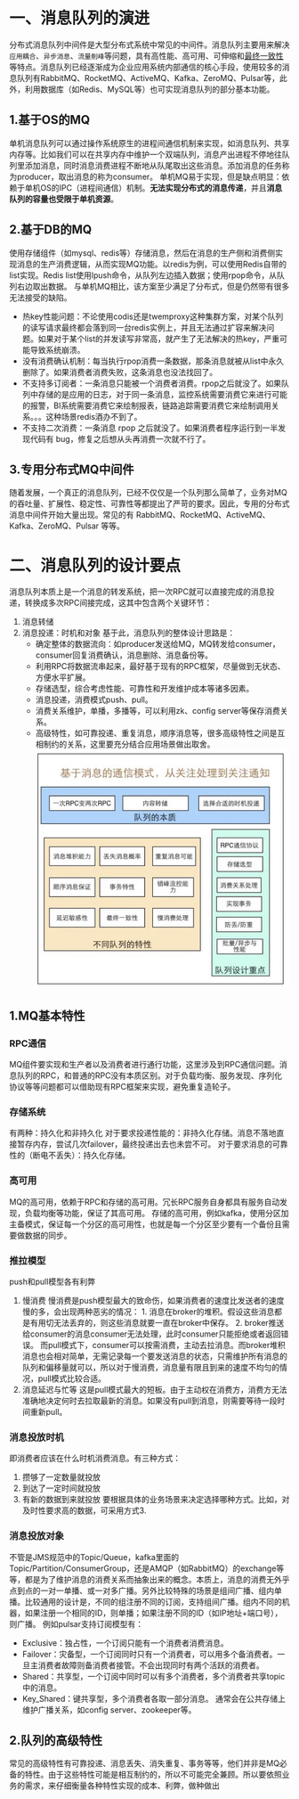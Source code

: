# 一、消息队列的演进
分布式消息队列中间件是大型分布式系统中常见的中间件。消息队列主要用来解决`应用耦合`、`异步消息`、`流量削峰`等问题，具有高性能、高可用、可伸缩和[最终一致性](./什么是最终一致性.md)等特点。消息队列已经逐渐成为企业应用系统内部通信的核心手段，使用较多的消息队列有RabbitMQ、RocketMQ、ActiveMQ、Kafka、ZeroMQ、Pulsar等，此外，利用数据库（如Redis、MySQL等）也可实现消息队列的部分基本功能。

## 1.基于OS的MQ
单机消息队列可以通过操作系统原生的进程间通信机制来实现，如消息队列、共享内存等。比如我们可以在共享内存中维护一个双端队列，消息产出进程不停地往队列里添加消息，同时消息消费进程不断地从队尾取出这些消息。添加消息的任务称为producer，取出消息的称为consumer。
单机MQ易于实现，但是缺点明显：依赖于单机OS的IPC（进程间通信）机制。**无法实现分布式的消息传递**，并且**消息队列的容量也受限于单机资源**。
## 2.基于DB的MQ
使用存储组件（如mysql、redis等）存储消息，然后在消息的生产侧和消费侧实现消息的生产消费逻辑，从而实现MQ功能。以redis为例，可以使用Redis自带的list实现。Redis list使用lpush命令，从队列左边插入数据；使用rpop命令，从队列右边取出数据。
与单机MQ相比，该方案至少满足了分布式，但是仍然带有很多无法接受的缺陷。
- 热key性能问题：不论使用codis还是twemproxy这种集群方案，对某个队列的读写请求最终都会落到同一台redis实例上，并且无法通过扩容来解决问题。如果对于某个list的并发读写非常高，就产生了无法解决的热key，严重可能导致系统崩溃。
- 没有消费确认机制：每当执行rpop消费一条数据，那条消息就被从list中永久删除了。如果消费者消费失败，这条消息也没法找回了。
- 不支持多订阅者：一条消息只能被一个消费者消费。rpop之后就没了。如果队列中存储的是应用的日志，对于同一条消息，监控系统需要消费它来进行可能的报警，BI系统需要消费它来绘制报表，链路追踪需要消费它来绘制调用关系。。。这种场景redis酒办不到了。
- 不支持二次消费：一条消息 rpop 之后就没了。如果消费者程序运行到一半发现代码有 bug，修复之后想从头再消费一次就不行了。

## 3.专用分布式MQ中间件
随着发展，一个真正的消息队列，已经不仅仅是一个队列那么简单了，业务对MQ的吞吐量、扩展性、稳定性、可靠性等都提出了严苛的要求。因此，专用的分布式消息中间件开始大量出现。常见的有 RabbitMQ、RocketMQ、ActiveMQ、Kafka、ZeroMQ、Pulsar 等等。

# 二、消息队列的设计要点
消息队列本质上是一个消息的转发系统，把一次RPC就可以直接完成的消息投递，转换成多次RPC间接完成，这其中包含两个关键环节：
1. 消息转储
2. 消息投递：时机和对象
基于此，消息队列的整体设计思路是：
	- 确定整体的数据流向：如producer发送给MQ，MQ转发给consumer，consumer回复消费确认，消息删除、消息备份等。
	- 利用RPC将数据流串起来，最好基于现有的RPC框架，尽量做到无状态、方便水平扩展。
	- 存储选型，综合考虑性能、可靠性和开发维护成本等诸多因素。
	- 消息投递，消费模式push、pull。
	- 消费关系维护，单播，多播等，可以利用zk、config server等保存消费关系。
	- 高级特性，如可靠投递、重复消息，顺序消息等，很多高级特性之间是互相制约的关系，这里要充分结合应用场景做出取舍。
![消息队列设计](../img/消息队列设计.png)
## 1.MQ基本特性
### RPC通信
MQ组件要实现和生产者以及消费者进行通行功能，这里涉及到RPC通信问题。消息队列的RPC，和普通的RPC没有本质区别。对于负载均衡、服务发现、序列化协议等等问题都可以借助现有RPC框架来实现，避免重复造轮子。
### 存储系统
有两种：持久化和非持久化
对于要求投递性能的：非持久化存储。消息不落地直接暂存内存，尝试几次failover，最终投递出去也未尝不可。
对于要求消息的可靠性的（断电不丢失）：持久化存储。
### 高可用
MQ的高可用，依赖于RPC和存储的高可用。冗长RPC服务自身都具有服务自动发现，负载均衡等功能，保证了其高可用。
存储的高可用，例如kafka，使用分区加主备模式，保证每一个分区的高可用性，也就是每一个分区至少要有一个备份且需要做数据的同步。
### 推拉模型
push和pull模型各有利弊
1. 慢消费
	慢消费是push模型最大的致命伤，如果消费者的速度比发送者的速度慢的多，会出现两种恶劣的情况：
		1. 消息在broker的堆积。假设这些消息都是有用切无法丢弃的，则这些消息就要一直在broker中保存。
		2. broker推送给consumer的消息consumer无法处理，此时consumer只能拒绝或者返回错误。
	而pull模式下，consumer可以按需消费，主动去拉消息。而broker堆积消息也会相对简单，无需记录每一个要发送消息的状态，只需维护所有消息的队列和偏移量就可以，所以对于慢消费，消息量有限且到来的速度不均匀的情况，pull模式比较合适。
2. 消息延迟与忙等
	这是pull模式最大的短板。由于主动权在消费方，消费方无法准确地决定何时去拉取最新的消息。如果没有pull到消息，则需要等待一段时间重新pull。

### 消息投放时机

即消费者应该在什么时机消费消息。有三种方式：
1. 攒够了一定数量就投放
2. 到达了一定时间就投放
3. 有新的数据到来就投放
要根据具体的业务场景来决定选择哪种方式。比如，对及时性要求高的数据，可采用方式3.

### 消息投放对象
不管是JMS规范中的Topic/Queue，kafka里面的Topic/Partition/ConsumerGroup，还是AMQP（如RabbitMQ）的exchange等等，都是为了维护消息的消费关系而抽象出来的概念。本质上，消息的消费无外乎点到点的一对一单播、或一对多广播。另外比较特殊的场景是组间广播、组内单播。比较通用的设计是，不同的组注册不同的订阅，支持组间广播。组内不同的机器，如果注册一个相同的ID，则单播；如果注册不同的ID（如IP地址+端口号），则广播。
例如pulsar支持订阅模型有：
- Exclusive：独占性，一个订阅只能有一个消费者消费消息。
- Failover：灾备型，一个订阅同时只有一个消费者，可以用多个备消费者。一旦主消费者故障则备消费者接管。不会出现同时有两个活跃的消费者。
- Shared：共享型，一个订阅中同时可以有多个消费者，多个消费者共享topic中的消息。
- Key_Shared：键共享型，多个消费者各取一部分消息。
通常会在公共存储上维护广播关系，如config server、zookeeper等。

## 2.队列的高级特性

常见的高级特性有可靠投递、消息丢失、消失重复、事务等等，他们并非是MQ必备的特性。由于这些特性可能是相互制约的，所以不可能完全兼顾。所以要依照业务的需求，来仔细衡量各种特性实现的成本、利弊，做种做出